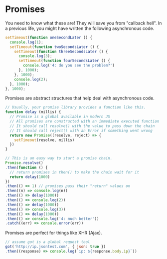 # Promises
You need to know what these are! They will save you from "callback hell". In a previous life, you might have written the following asynchronous code.

```JavaScript
setTimeout(function oneSecondLater () {
  console.log(1);
  setTimeout(function twoSecondsLater () {
    setTimeout(function threeSecondsLater () {
      console.log(3);
      setTimeout(function fourSecondsLater () {
        console.log('4: do you see the problem?')
      }, 1000);
    }, 1000);
    console.log(2);
  }, 1000);
}, 1000);
```

Promises are abstract structures that help deal with asynchronous code.

```JavaScript
// Usually, your promise library provides a function like this.
function delay (millis) {
  // Promise is a global available in modern JS
  // All promises are constructed with an immediate executed function
  // It should call resolve() with the value to pass down the chain
  // It should call reject() with an Error if something went wrong
  return new Promise((resolve, reject) => {
    setTimeout(resolve, millis)
  })
}

// This is an easy way to start a promise chain.
Promise.resolve()
.then(function () {
  // return promises in then() to make the chain wait for it
  return delay(1000)
})
.then(() => 1) // promises pass their "return" values on
.then((n) => console.log(n))
.then(() => delay(1000))
.then(() => console.log(2))
.then(() => delay(1000))
.then(() => console.log(3))
.then(() => delay(1000))
.then(() => console.log('4: much better'))
.catch((err) => console.error(err))
```

Promises are perfect for things like XHR (Ajax).

```JavaScript
// assume got is a global request tool
got('http://ip.jsontest.com', { json: true })
.then((response) => console.log(`ip: ${response.body.ip}`))
```
